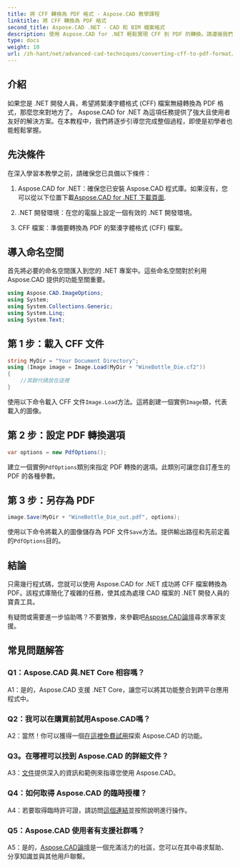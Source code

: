 ```yaml
---
title: 將 CFF 轉換為 PDF 格式 - Aspose.CAD 教學課程
linktitle: 將 CFF 轉換為 PDF 格式
second_title: Aspose.CAD .NET - CAD 和 BIM 檔案格式
description: 使用 Aspose.CAD for .NET 輕鬆實現 CFF 到 PDF 的轉換。請遵循我們的逐步指南。
type: docs
weight: 10
url: /zh-hant/net/advanced-cad-techniques/converting-cff-to-pdf-format/
---
```

## 介紹

如果您是 .NET 開發人員，希望將緊湊字體格式 (CFF) 檔案無縫轉換為 PDF 格式，那麼您來對地方了。 Aspose.CAD for .NET 為這項任務提供了強大且使用者友好的解決方案。在本教程中，我們將逐步引導您完成整個過程，即使是初學者也能輕鬆掌握。

## 先決條件

在深入學習本教學之前，請確保您已具備以下條件：

1. Aspose.CAD for .NET：確保您已安裝 Aspose.CAD 程式庫。如果沒有，您可以從以下位置下載[Aspose.CAD for .NET 下載頁面](https://releases.aspose.com/cad/net/).

2. .NET 開發環境：在您的電腦上設定一個有效的 .NET 開發環境。

3. CFF 檔案：準備要轉換為 PDF 的緊湊字體格式 (CFF) 檔案。

## 導入命名空間

首先將必要的命名空間匯入到您的 .NET 專案中。這些命名空間對於利用 Aspose.CAD 提供的功能至關重要。

```csharp
using Aspose.CAD.ImageOptions;
using System;
using System.Collections.Generic;
using System.Linq;
using System.Text;
```

## 第 1 步：載入 CFF 文件

```csharp
string MyDir = "Your Document Directory";
using (Image image = Image.Load(MyDir + "WineBottle_Die.cf2"))
{
    //其餘代碼放在這裡
}
```

使用以下命令載入 CFF 文件`Image.Load`方法。這將創建一個實例`Image`類，代表載入的圖像。

## 第 2 步：設定 PDF 轉換選項

```csharp
var options = new PdfOptions();
```

建立一個實例`PdfOptions`類別來指定 PDF 轉換的選項。此類別可讓您自訂產生的 PDF 的各種參數。

## 第 3 步：另存為 PDF

```csharp
image.Save(MyDir + "WineBottle_Die_out.pdf", options);
```

使用以下命令將載入的圖像儲存為 PDF 文件`Save`方法。提供輸出路徑和先前定義的`PdfOptions`目的。

## 結論

只需幾行程式碼，您就可以使用 Aspose.CAD for .NET 成功將 CFF 檔案轉換為 PDF。該程式庫簡化了複雜的任務，使其成為處理 CAD 檔案的 .NET 開發人員的寶貴工具。

有疑問或需要進一步協助嗎？不要猶豫，來參觀吧[Aspose.CAD論壇](https://forum.aspose.com/c/cad/19)尋求專家支援。

## 常見問題解答

### Q1：Aspose.CAD 與.NET Core 相容嗎？

A1：是的，Aspose.CAD 支援 .NET Core，讓您可以將其功能整合到跨平台應用程式中。

### Q2：我可以在購買前試用Aspose.CAD嗎？

 A2：當然！你可以獲得一個[在這裡免費試用](https://releases.aspose.com/)探索 Aspose.CAD 的功能。

### Q3。在哪裡可以找到 Aspose.CAD 的詳細文件？

 A3：[文件](https://reference.aspose.com/cad/net/)提供深入的資訊和範例來指導您使用 Aspose.CAD。

### Q4：如何取得 Aspose.CAD 的臨時授權？

 A4：若要取得臨時許可證，請訪問[這個連結](https://purchase.aspose.com/temporary-license/)並按照說明進行操作。

### Q5：Aspose.CAD 使用者有支援社群嗎？

 A5：是的，[Aspose.CAD論壇](https://forum.aspose.com/c/cad/19)是一個充滿活力的社區，您可以在其中尋求幫助、分享知識並與其他用戶聯繫。